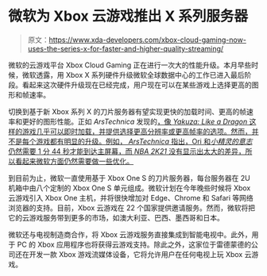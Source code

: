 # 微软为 Xbox 云游戏推出 X 系列服务器

> 原文：<https://www.xda-developers.com/xbox-cloud-gaming-now-uses-the-series-x-for-faster-and-higher-quality-streaming/>

微软的云游戏平台 Xbox Cloud Gaming 正在进行一次大的性能升级。本月早些时候，微软透露，用 Xbox X 系列硬件升级微软全球数据中心的工作已进入最后阶段。看起来这次硬件升级现在已经完成，用户现在可以在某些游戏上选择更高的图形和帧速率。

切换到基于新 Xbox 系列 X 的刀片服务器有望实现更快的加载时间、更高的帧速率和更好的图形性能。正如 *ArsTechnica* 发现的[，像 *Yakuza: Like a Dragon* 这样的游戏几乎可以即时加载，并提供选择更高分辨率或更高帧率的选项。然而，并不是每个游戏都有明显的升级。例如， *ArsTechnica* 指出，Ori 和*小精灵的意志*仍然需要 1 分 44 秒才能到达主屏幕，而 *NBA 2K21* 没有显示出太大的差异，所以看起来微软方面仍然需要做一些优化。](https://arstechnica.com/gaming/2021/06/series-x-power-on-your-netbook-xbox-game-streaming-upgrade-is-now-live/)

到目前为止，微软一直使用基于 Xbox One S 的刀片服务器，每台服务器在 2U 机箱中由八个定制的 Xbox One S 单元组成。微软计划在今年晚些时候将 Xbox 云游戏引入 Xbox One 主机，并将很快增加对 Edge、Chrome 和 Safari 等网络浏览器的支持。目前，Xbox 云游戏在 22 个国家提供邀请服务。然而，微软将把它的云游戏服务带到更多的市场，如澳大利亚、巴西、墨西哥和日本。

微软还与电视制造商合作，将 Xbox 云游戏服务直接集成到智能电视中。此外，用于 PC 的 Xbox 应用程序也将获得云游戏支持。除此之外，这家位于雷德蒙德的公司还在开发一款 Xbox 游戏流媒体设备，它将允许用户在任何电视上玩 Xbox 云游戏。